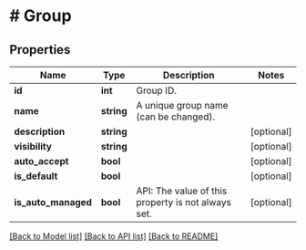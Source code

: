 # # Group

## Properties

Name | Type | Description | Notes
------------ | ------------- | ------------- | -------------
**id** | **int** | Group ID. |
**name** | **string** | A unique group name (can be changed). |
**description** | **string** |  | [optional]
**visibility** | **string** |  | [optional]
**auto_accept** | **bool** |  | [optional]
**is_default** | **bool** |  | [optional]
**is_auto_managed** | **bool** | API: The value of this property is not always set. | [optional]

[[Back to Model list]](../../README.md#models) [[Back to API list]](../../README.md#endpoints) [[Back to README]](../../README.md)

